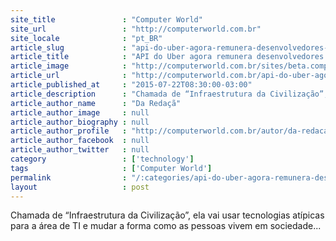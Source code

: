 ```yaml
---
site_title               : "Computer World"
site_url                 : "http://computerworld.com.br"
site_locale              : "pt_BR"
article_slug             : "api-do-uber-agora-remunera-desenvolvedores-externos"
article_title            : "API do Uber agora remunera desenvolvedores externos"
article_image            : "http://computerworld.com.br/sites/beta.computerworld.com.br/files/news_articles/atlas_binario.jpg"
article_url              : "http://computerworld.com.br/api-do-uber-agora-remunera-desenvolvedores-externos-em-dinheiro"
article_published_at     : "2015-07-22T08:30:00-03:00"
article_description      : "Chamada de “Infraestrutura da Civilização”, ela vai usar tecnologias atípicas para a área de TI e mudar a forma como as pessoas vivem em sociedade..."
article_author_name      : "Da Redaçã"
article_author_image     : null
article_author_biography : null
article_author_profile   : "http://computerworld.com.br/autor/da-redacao"
article_author_facebook  : null
article_author_twitter   : null
category                 : ['technology']
tags                     : ['Computer World']
permalink                : "/:categories/api-do-uber-agora-remunera-desenvolvedores-externos/"
layout                   : post
---
```


Chamada de “Infraestrutura da Civilização”, ela vai usar tecnologias atípicas para a área de TI e mudar a forma como as pessoas vivem em sociedade...
